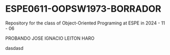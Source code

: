 # ESPE0611-OOPSW1973-BORRADOR
Repository for the class of Object-Oriented Programing at ESPE in 2024 - 11 - 06

PROBANDO
JOSE IGNACIO LEITON HARO 

dasdasd 